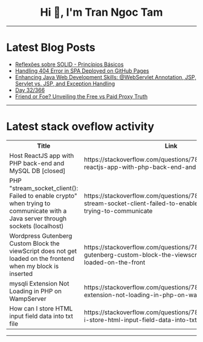 <h1 align="center">Hi 👋, I'm Tran Ngoc Tam</h1>

---

# Latest Blog Posts 
<!-- BLOG-POST-LIST:START -->
- [Reflexões sobre SOLID - Princípios Básicos](https://dev.to/mdeamp/reflexoes-sobre-solid-principios-basicos-2c9e)
- [Handling 404 Error in SPA Deployed on GitHub Pages](https://dev.to/lico/handling-404-error-in-spa-deployed-on-github-pages-246p)
- [Enhancing Java Web Development Skills: @WebServlet Annotation, JSP, Servlet vs. JSP, and Exception Handling](https://dev.to/vishalwaje/enhancing-java-web-development-skills-webservlet-annotation-jsp-servlet-vs-jsp-and-exception-handling-176d)
- [Day 32/366](https://dev.to/vishalmx3/day-32366-3flp)
- [Friend or Foe? Unveiling the Free vs Paid Proxy Truth](https://dev.to/johndone/friend-or-foe-unveiling-the-free-vs-paid-proxy-truth-5540)
<!-- BLOG-POST-LIST:END -->

---

# Latest stack oveflow activity
<table>
  <tr><th>Title</th><th>Link</th></tr>
  <!-- STACKOVERFLOW:START --><tr><td>Host ReactJS app with PHP back-end and MySQL DB [closed]</td><td>https://stackoverflow.com/questions/78420966/host-reactjs-app-with-php-back-end-and-mysql-db</td></tr><tr><td>PHP &quot;stream_socket_client&lpar;&rpar;: Failed to enable crypto&quot; when trying to communicate with a Java server through sockets &lpar;localhost&rpar;</td><td>https://stackoverflow.com/questions/78420752/php-stream-socket-client-failed-to-enable-crypto-when-trying-to-communicate</td></tr><tr><td>Wordpress Gutenberg Custom Block the viewScript does not get loaded on the frontend when my block is inserted</td><td>https://stackoverflow.com/questions/78420694/wordpress-gutenberg-custom-block-the-viewscript-does-not-get-loaded-on-the-front</td></tr><tr><td>mysqli Extension Not Loading in PHP on WampServer</td><td>https://stackoverflow.com/questions/78420639/mysqli-extension-not-loading-in-php-on-wampserver</td></tr><tr><td>How can I store HTML input field data into txt file</td><td>https://stackoverflow.com/questions/78420615/how-can-i-store-html-input-field-data-into-txt-file</td></tr><!-- STACKOVERFLOW:END -->
</table>

---


